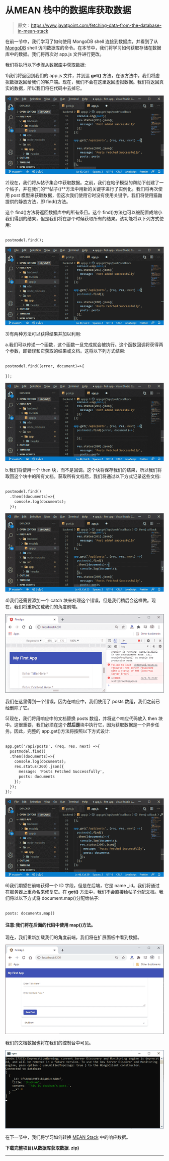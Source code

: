# 从MEAN 栈中的数据库获取数据

> 原文：<https://www.javatpoint.com/fetching-data-from-the-database-in-mean-stack>

在前一节中，我们学习了如何使用 MongoDB shell 连接到数据库，并看到了从 [MongoDB](https://www.javatpoint.com/mongodb-tutorial) shell 访问数据库的命令。在本节中，我们将学习如何获取存储在数据库中的数据。我们将再次对 app.js 文件进行更改。

我们将执行以下步骤从数据库中获取数据:

1)我们将返回到我们的 app.js 文件，并到达 **get()** 方法，在该方法中，我们将虚拟数据返回给我们的客户端。现在，我们不会在这里返回虚拟数据。我们将返回真实的数据，所以我们将在代码中去掉它。

![Fetching data from the database in MEAN Stack](img/59f21e79e0520b3d604dca5c14d69e00.png)

2)现在，我们将从帖子集合中获取数据。之前，我们在帖子模型的帮助下创建了一个帖子，并在我们的**帖子()**方法中用新的关键字进行了实例化。我们将再次使用 post 模型来获取数据，但这次我们使用它时没有使用关键字。我们将使用猫鼬提供的静态方法，即 find()方法。

这个 find()方法将返回数据库中的所有条目。这个 find()方法也可以被配置成缩小我们得到的结果，但是我们将在那个时候获取所有的结果。该功能将以下列方式使用:

```

postmodel.find();

```

![Fetching data from the database in MEAN Stack](img/293a0637773bb9d7dec7062d12332980.png)

3)有两种方法可以获得结果并加以利用:

a.我们可以传递一个函数，这个函数一旦完成就会被执行。这个函数回调将获得两个参数，即错误和它获取的结果或文档。这将以下列方式结束:

```

postmodel.find((error, document)=>{

});

```

![Fetching data from the database in MEAN Stack](img/a14b750f4fd4c0cc36715816f7d975b8.png)

b.我们将使用一个 then 块，而不是回调。这个块将保存我们的结果，所以我们将取回这个块中的所有文档。获取所有文档后，我们将通过以下方式记录这些文档:

```

postmodel.find()
  .then((documents)=>{
    console.log(documents);
  });

```

![Fetching data from the database in MEAN Stack](img/7d09b638c39cec38644b25ae53c25178.png)

4)我们还需要添加一个 catch 块来处理这个错误，但是我们稍后会这样做。现在，我们将重新加载我们的角度前端。

![Fetching data from the database in MEAN Stack](img/2344cea7472d6df398060cce9b3fcf49.png)

我们在这里得到一个错误，因为在响应中，我们使用了 posts 数组，我们之前已经删除了它。

5)现在，我们将用响应中的文档替换 posts 数组，并将这个响应代码放入 then 块中。这很重要，我们必须在这个**然后是**块中执行它，因为获取数据是一个异步任务。因此，完整的 app.get()方法将按照以下方式设计:

```

app.get('/api/posts', (req, res, next) =>{
  postmodel.find()
  .then((documents)=>{
    console.log(documents);
    res.status(200).json({
      message: 'Posts Fetched Successfully',
      posts: documents
    });
  });
});

```

![Fetching data from the database in MEAN Stack](img/cea608fed0b84a396f028e95ef18f36d.png)

6)我们期望在前端获得一个 ID 字段，但是在后端，它是 name _id。我们将通过在服务器上重命名来修复它。在 **get()** 方法中，我们不会直接给帖子分配文档。我们将以以下方式将 document.map()分配给帖子:

```

posts: documents.map()

```

#### 注意:我们将在后面的代码中使用 map()方法。

现在，我们重新加载我们的角度前端，我们将在扩展面板中看到数据。

![Fetching data from the database in MEAN Stack](img/e3601395add5d1852c2c81fb2fad2be3.png)

我们的文档数据也将在我们的控制台中可见。

![Fetching data from the database in MEAN Stack](img/5def853ee5d1ad11b38f272af86ad80d.png)

在下一节中，我们将学习如何转换 [MEAN Stack](https://www.javatpoint.com/mean-stack) 中的响应数据。

**下载完整项目(从数据库获取数据. zip)**

* * *